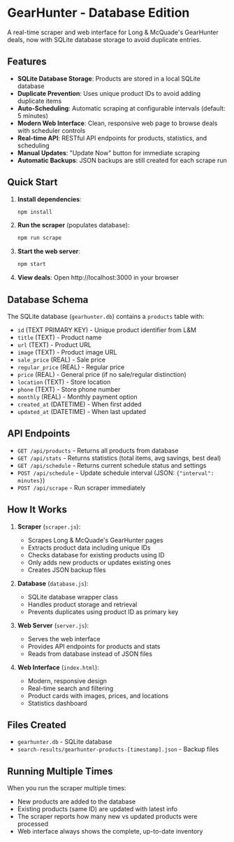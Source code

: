 # GearHunter - Database Edition

A real-time scraper and web interface for Long & McQuade's GearHunter deals, now with SQLite database storage to avoid duplicate entries.

## Features

- **SQLite Database Storage**: Products are stored in a local SQLite database
- **Duplicate Prevention**: Uses unique product IDs to avoid adding duplicate items
- **Auto-Scheduling**: Automatic scraping at configurable intervals (default: 5 minutes)
- **Modern Web Interface**: Clean, responsive web page to browse deals with scheduler controls
- **Real-time API**: RESTful API endpoints for products, statistics, and scheduling
- **Manual Updates**: "Update Now" button for immediate scraping
- **Automatic Backups**: JSON backups are still created for each scrape run

## Quick Start

1. **Install dependencies**:
   ```bash
   npm install
   ```

2. **Run the scraper** (populates database):
   ```bash
   npm run scrape
   ```

3. **Start the web server**:
   ```bash
   npm start
   ```

4. **View deals**: Open http://localhost:3000 in your browser

## Database Schema

The SQLite database (`gearhunter.db`) contains a `products` table with:

- `id` (TEXT PRIMARY KEY) - Unique product identifier from L&M
- `title` (TEXT) - Product name
- `url` (TEXT) - Product URL
- `image` (TEXT) - Product image URL
- `sale_price` (REAL) - Sale price
- `regular_price` (REAL) - Regular price
- `price` (REAL) - General price (if no sale/regular distinction)
- `location` (TEXT) - Store location
- `phone` (TEXT) - Store phone number
- `monthly` (REAL) - Monthly payment option
- `created_at` (DATETIME) - When first added
- `updated_at` (DATETIME) - When last updated

## API Endpoints

- `GET /api/products` - Returns all products from database
- `GET /api/stats` - Returns statistics (total items, avg savings, best deal)
- `GET /api/schedule` - Returns current schedule status and settings
- `POST /api/schedule` - Update schedule interval (JSON: `{"interval": minutes}`)
- `POST /api/scrape` - Run scraper immediately

## How It Works

1. **Scraper** (`scraper.js`):
   - Scrapes Long & McQuade's GearHunter pages
   - Extracts product data including unique IDs
   - Checks database for existing products using ID
   - Only adds new products or updates existing ones
   - Creates JSON backup files

2. **Database** (`database.js`):
   - SQLite database wrapper class
   - Handles product storage and retrieval
   - Prevents duplicates using product ID as primary key

3. **Web Server** (`server.js`):
   - Serves the web interface
   - Provides API endpoints for products and stats
   - Reads from database instead of JSON files

4. **Web Interface** (`index.html`):
   - Modern, responsive design
   - Real-time search and filtering
   - Product cards with images, prices, and locations
   - Statistics dashboard

## Files Created

- `gearhunter.db` - SQLite database
- `search-results/gearhunter-products-[timestamp].json` - Backup files

## Running Multiple Times

When you run the scraper multiple times:
- New products are added to the database
- Existing products (same ID) are updated with latest info
- The scraper reports how many new vs updated products were processed
- Web interface always shows the complete, up-to-date inventory